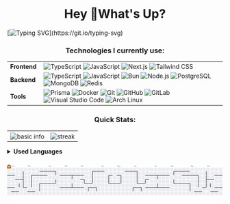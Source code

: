 <h1 align='center'>Hey 👋What's Up?</h1>

[![Typing SVG](https://readme-typing-svg.herokuapp.com?color=ba60ff&lines=Fullstack+Developer.)](https://git.io/typing-svg)

###

<h3 align='center'>Technologies I currently use:</h3>
<table align='center'>
  <tr>
    <td style='font-weight: bold; padding-right: 10px; vertical-align: center;'>Frontend</td>
    <td>
      <img height='40' src='https://skillicons.dev/icons?i=ts' title='TypeScript' />
      <img height='40' src='https://skillicons.dev/icons?i=js' title='JavaScript' />
      <img height='40' src='https://skillicons.dev/icons?i=nextjs' title='Next.js' />
      <img height='40' src='https://skillicons.dev/icons?i=tailwind' title='Tailwind CSS' />
    </td>
  </tr>
  <tr>
    <td style='font-weight: bold; padding-right: 10px; vertical-align: center;'>Backend</td>
    <td>
      <img height='40' src='https://skillicons.dev/icons?i=ts' title='TypeScript' />
      <img height='40' src='https://skillicons.dev/icons?i=js' title='JavaScript' />
      <img height='40' src='https://skillicons.dev/icons?i=bun' title='Bun' />
      <img height='40' src='https://skillicons.dev/icons?i=nodejs' title='Node.js' />
      <img height='40' src='https://skillicons.dev/icons?i=postgres' title='PostgreSQL' />
      <img height='40' src='https://skillicons.dev/icons?i=mongo' title='MongoDB' />
      <img height='40' src='https://skillicons.dev/icons?i=redis' title='Redis' />
    </td>
  </tr>
  <tr>
    <td style='font-weight: bold; padding-right: 10px; vertical-align: center;'>Tools</td>
    <td>
      <img height='40' src='https://skillicons.dev/icons?i=prisma' title='Prisma' />
      <img height='40' src='https://skillicons.dev/icons?i=docker' title='Docker' />
      <img height='40' src='https://skillicons.dev/icons?i=git' title='Git' />
      <img height='40' src='https://skillicons.dev/icons?i=github' title='GitHub' />
      <img height='40' src='https://skillicons.dev/icons?i=gitlab' title='GitLab' />
      <img height='40' src='https://skillicons.dev/icons?i=vscode' title='Visual Studio Code' />
      <img height='40' src='https://skillicons.dev/icons?i=arch' title='Arch Linux' />
    </td>
  </tr>
</table>

###

<h3 align='center'>Quick Stats:</h3>
<table>
  <tr>
    <td style='padding=0;width=50%;'>
      <img align='center' style='padding=0;' src='https://github-readme-stats.vercel.app/api?username=levisantosp&hide_border=true&hide_title=true&show_icons=true&count_private=true&theme=ambient_gradient&ts=1761578097' alt='basic info' />
    </td>
    <td style='padding=0;width=50%;'>
      <img align='center' style='padding=0;' src='https://streak-stats.demolab.com?user=levisantosp&locale=en&mode=daily&theme=ambient_gradient&hide_border=false&border_radius=5&order=3' alt='streak' />
    </td>
  </tr>
</table>

<details>	
  <summary><b>Used Languages</b></summary>
  <img src='https://github-readme-stats.vercel.app/api/top-langs/?username=levisantosp&layout=donut&langs_count=16&theme=ambient_gradient&hide_title=true&ts=1761569308'>
</details>

###

<picture>
  <source media='(prefers-color-scheme: dark)' srcset='https://raw.githubusercontent.com/levisantosp/levisantosp/output/pacman-contribution-graph-dark.svg'>
  <source media='(prefers-color-scheme: light)' srcset='https://raw.githubusercontent.com/levisantosp/levisantosp/output/pacman-contribution-graph.svg'>
  <img alt='pacman contribution graph' src='https://raw.githubusercontent.com/levisantosp/levisantosp/output/pacman-contribution-graph.svg'>
</picture>
